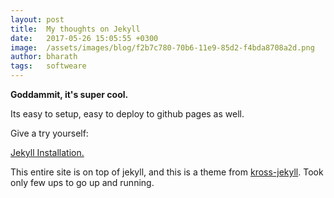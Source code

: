 ```yaml
---
layout: post
title:  My thoughts on Jekyll
date:   2017-05-26 15:05:55 +0300
image:  /assets/images/blog/f2b7c780-70b6-11e9-85d2-f4bda8708a2d.png
author: bharath
tags:   softweare
---
```


**Goddammit, it's super cool.**

Its easy to setup, easy to deploy to github pages as well.

Give a try yourself:

[Jekyll Installation.](https://jekyllrb.com/docs/)

This entire site is on top of jekyll, and this is a theme from [kross-jekyll](https://github.com/themefisher/kross-jekyll). Took only few ups to go up and running.
